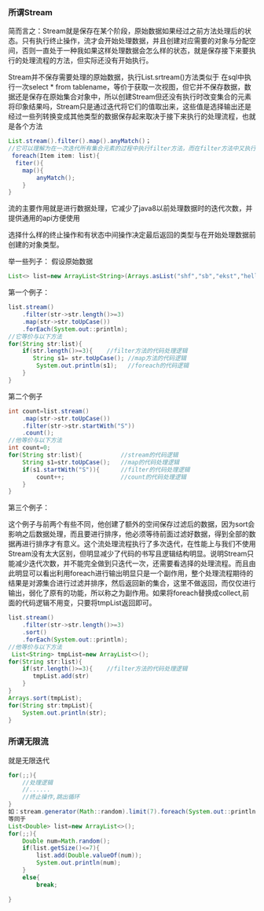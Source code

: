 ### 所谓Stream

简而言之：Stream就是保存在某个阶段，原始数据如果经过之前方法处理后的状态。只有执行终止操作，流才会开始处理数据，并且创建对应需要的对象与分配空间，否则一直处于一种我如果这样处理数据会怎么样的状态，就是保存接下来要执行的处理流程的方法，但实际还没有开始执行。

Stream并不保存需要处理的原始数据，执行List.srtream()方法类似于 在sql中执行一次select * from tablename，等价于获取一次视图，但它并不保存数据，数据还是保存在原始集合对象中，所以创建Stream但还没有执行时改变集合的元素将印象结果吗，Stream只是通过迭代将它们的值取出来，这些值是选择输出还是经过一些列转换变成其他类型的数据保存起来取决于接下来执行的处理流程，也就是各个方法 

```java
List.stream().filter().map().anyMatch()；  
//它可以理解为在一次迭代所有集合元素的过程中执行filter方法，而在filter方法中又执行了map方法，而在map方法中又执行了anyMatch方法
 foreach(Item item: list){
  fiter(){
    map(){
        anyMatch();
    }
}
```

流的主要作用就是进行数据处理，它减少了java8以前处理数据时的迭代次数，并提供通用的api方便使用

选择什么样的终止操作和有状态中间操作决定最后返回的类型与在开始处理数据前创建的对象类型。

举一些列子：
假设原始数据

```java
List<> list=new ArrayList<String>(Arrays.asList("shf","sb","ekst","hello"));
```

第一个例子：

```java
list.stream()
    .filter(str->str.length()>=3)
    .map(str->str.toUpCase())
    .forEach(System.out::println);
//它等价与以下方法
for(String str:list){
    if(str.length()>=3){	//filter方法的代码处理逻辑
       String s1= str.toUpCase(); //map方法的代码逻辑
        System.out.println(s1);   //foreach的代码逻辑   
    }
}
```

第二个例子

```java
int count=list.stream()
    .map(str->str.toUpCase())
    .filter(str->str.startWith("S"))
    .count();
//他等价与以下方法
int count=0;
for(String str:list){ 			//stream的代码逻辑
    String s1=str.toUpCase();	//map的代码处理逻辑
    if(s1.startWith("S")){		//filter的代码处理逻辑
        count++;				//count的代码处理逻辑
    }
}
```

第三个例子：

这个例子与前两个有些不同，他创建了额外的空间保存过滤后的数据，因为sort会影响之后数据处理，而且要进行排序，他必须等待前面过滤好数据，得到全部的数据再进行排序才有意义。这个流处理流程执行了多次迭代，在性能上与我们不使用Stream没有太大区别，但明显减少了代码的书写且逻辑结构明显。说明Stream只能减少迭代次数，并不能完全做到只迭代一次，还需要看选择的处理流程。而且由此明显可以看出利用foreach进行输出明显只是一个副作用，整个处理流程期待的结果是对源集合进行过滤并排序，然后返回新的集合，这里不做返回，而仅仅进行输出，弱化了原有的功能，所以称之为副作用。如果将foreach替换成collect,前面的代码逻辑不用变，只要将tmpList返回即可。

```java
list.stream()
    .filter(str->str.length()>=3)
    .sort()
    .forEach(System.out::println);
//他等价与以下方法
 List<String> tmpList=new ArrayList<>();
for(String str:list){
    if(str.length()>=3){	//filter方法的代码处理逻辑
       tmpList.add(str)
    }
}
Arrays.sort(tmpList);
for(String str:tmpList){
    System.out.println(str);
}
```

### 所谓无限流

就是无限迭代

```java
for(;;){
	//处理逻辑
	//......
	//终止操作,跳出循环
}
如：stream.generator(Math::random).limit(7).foreach(System.out::println);
等同于
List<Double> list=new ArrayList<>();
for(;;){
	Double num=Math.random();
	if(list.getSize()<=7){
		list.add(Double.valueOf(num));
        System.out.println(num);
	}
    else{
        break;
    
}
```

